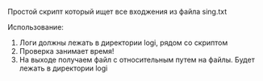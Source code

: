 Простой скрипт который ищет все входжения из файла sing.txt

Использование:
1. Логи должны лежать в директории logi, рядом со скриптом
2. Проверка занимает время!
3. На выходе получаем файл с относительным путем на файлы. Будет лежать в директории logi

